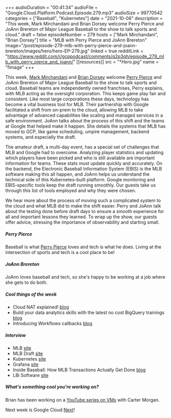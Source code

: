 +++
audioDuration = "00:41:34"
audioFile = "Google.Cloud.Platform.Podcast.Episode.279.mp3"
audioSize = 99770542
categories = ["Baseball", "Kubernetes"]
date = "2021-10-06"
description = "This week, Mark Mirchandani and Brian Dorsey welcome Perry Pierce and JoAnn Brereton of Major League Baseball to the show to talk sports and cloud."
draft = false
episodeNumber = 279
hosts = ["Mark Mirchandani", "Brian Dorsey"]
title = "MLB with Perry Pierce and JoAnn Brereton"
image="/post/episode-279-mlb-with-perry-pierce-and-joann-brereton/images/hero/hero-EP-279.jpg"
linked = true
redditLink = "https://www.reddit.com/r/gcppodcast/comments/q2p3qh/episode_279_mlb_with_perry_pierce_and_joann/"
[[resources]]
  src = "**Hero*.jpg"
  name = "fimage"
+++

This week, [Mark Mirchandani](https://twitter.com/markmirch) and [Brian Dorsey](https://twitter.com/briandorsey) welcome [Perry Pierce](https://twitter.com/ppierce11) and JoAnn Brereton of Major League Baseball to the show to talk sports and cloud. Baseball teams are independently owned franchises, Perry explains, with MLB acting as the oversight corporation. This keeps game play fair and consistent. Like most large corporations these days, technology has become a vital business tool for MLB. Their partnership with Google facilitated a shift from on-prem to the cloud, allowing MLB to take advantage of advanced capabilities like scaling and managed services in a safe environment. JoAnn talks about the process of this shift and the teams at Google that helped make it happen. She details the systems that MLB has moved to GCP, like game scheduling, umpire management, backend systems, and especially the draft.

The amateur draft, a multi-day event, has a special set of challenges that MLB and Google had to overcome. Analyzing player statistics and updating which players have been picked and who is still available are important information for teams. These stats must update quickly and accurately. On the backend, the Electronic Baseball Information System (EBIS) is the MLB software making this all happen, and JoAnn helps us understand the technical side of this Kubernetes-built platform. Google monitoring and EBIS-specific tools keep the draft running smoothly. Our guests take us through this list of tools employed and why they were chosen. 

We hear more about the process of moving such a complicated system to the cloud and what MLB did to make the shift easier. Perry and JoAnn talk about the testing done before draft days to ensure a smooth experience for all and important lessons they learned. To wrap up the show, our guests offer advice, stressing the importance of observability and starting small.

##### Perry Pierce

Baseball is what [Perry Pierce](https://twitter.com/ppierce11) loves and tech is what he does.  Living at the intersection of sports and tech is a cool place to be!

##### JoAnn Brereton

JoAnn loves baseball and tech, so she's happy to be working at a job where she gets to do both.   

##### Cool things of the week

* Cloud NAT explained! [blog](https://cloud.google.com/blog/topics/developers-practitioners/cloud-nat-explained)
* Build your data analytics skills with the latest no cost BigQuery trainings [blog](https://cloud.google.com/blog/topics/training-certifications/free-google-cloud-bigquery-training)
* Introducing Workflows callbacks [blog](https://cloud.google.com/blog/topics/developers-practitioners/introducing-workflows-callbacks)

##### Interview

* MLB [site](https://www.mlb.com)
* MLB Draft [site](https://www.mlb.com/draft/2021)
* Kubernetes [site](https://kubernetes.io)
* Grafana [site](https://grafana.com)
* Inside Baseball: How MLB Transactions Actually Get Done [blog](https://blogs.fangraphs.com/inside-baseball-how-mlb-transactions-actually-get-done/)
* LBi Software [site](https://www.lbisoftware.com/home)

##### What's something cool you're working on?

Brian has been working on a [YouTube series on VMs](https://www.youtube.com/playlist?list=PLIivdWyY5sqIteZONy-rTwyf3w3OddFQ1) with Carter Morgan.

Next week is Google Cloud [Next](https://cloud.withgoogle.com/next)!